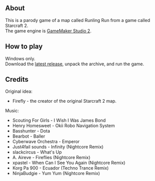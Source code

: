 About
-----
This is a parody game of a map called Runling Run from a game called Starcraft 2.<br>
The game engine is [GameMaker Studio 2](https://www.yoyogames.com/gamemaker).

How to play
-----
Windows only.<br/>
Download the [latest release](/../../releases), unpack the archive, and run the game.

Credits
-----
Original idea:
* Firefly - the creator of the original Starcraft 2 map.

Music:
* Scouting For Girls - I Wish I Was James Bond
* Henry Homesweet - Okii Robo Navigation System
* Basshunter - Dota
* Bearbot - Baller
* Cyberwave Orchestra - Emperor
* Just4fail sounds - Infinity (Nightcore Remix)
* slackcircus - What's Up
* A. Aireve - Fireflies (Nightcore Remix)
* xpastel - When Can I See You Again (Nightcore Remix)
* Korg Pa 900 - Ecuador (Techno Trance Remix)
* NinjaBudgie - Yum Yum (Nightcore Remix)
